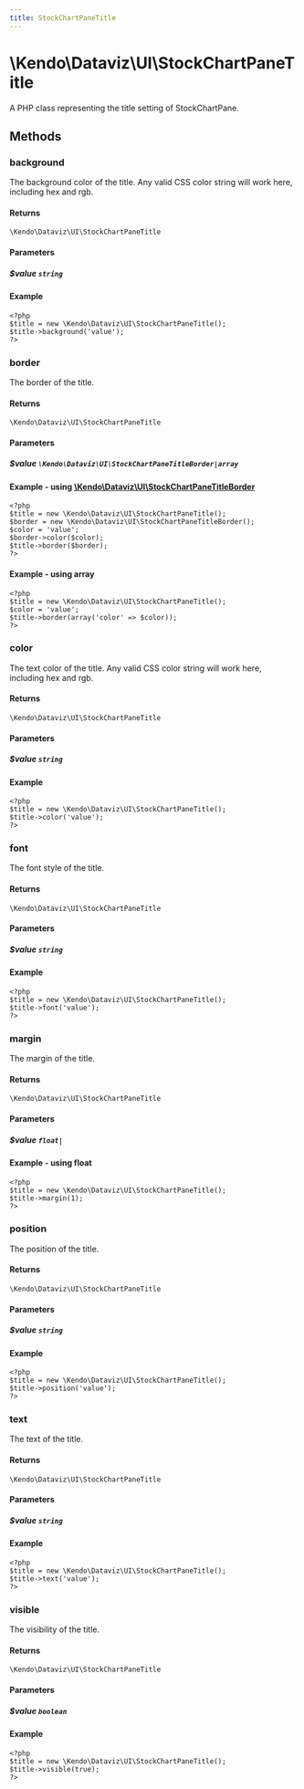 ```yaml
---
title: StockChartPaneTitle
---
```


# \Kendo\Dataviz\UI\StockChartPaneTitle

A PHP class representing the title setting of StockChartPane.


## Methods

### background
The background color of the title. Any valid CSS color string will work here, including
hex and rgb.

#### Returns
`\Kendo\Dataviz\UI\StockChartPaneTitle`

#### Parameters

##### $value `string`



#### Example 
    <?php
    $title = new \Kendo\Dataviz\UI\StockChartPaneTitle();
    $title->background('value');
    ?>

### border

The border of the title.

#### Returns
`\Kendo\Dataviz\UI\StockChartPaneTitle`

#### Parameters

##### $value `\Kendo\Dataviz\UI\StockChartPaneTitleBorder|array`


#### Example - using [\Kendo\Dataviz\UI\StockChartPaneTitleBorder](/api/wrappers/php/Kendo/Dataviz/UI/StockChartPaneTitleBorder)
    <?php
    $title = new \Kendo\Dataviz\UI\StockChartPaneTitle();
    $border = new \Kendo\Dataviz\UI\StockChartPaneTitleBorder();
    $color = 'value';
    $border->color($color);
    $title->border($border);
    ?>

#### Example - using array

    <?php
    $title = new \Kendo\Dataviz\UI\StockChartPaneTitle();
    $color = 'value';
    $title->border(array('color' => $color));
    ?>

### color
The text color of the title. Any valid CSS color string will work here, including hex and rgb.

#### Returns
`\Kendo\Dataviz\UI\StockChartPaneTitle`

#### Parameters

##### $value `string`



#### Example 
    <?php
    $title = new \Kendo\Dataviz\UI\StockChartPaneTitle();
    $title->color('value');
    ?>

### font
The font style of the title.

#### Returns
`\Kendo\Dataviz\UI\StockChartPaneTitle`

#### Parameters

##### $value `string`



#### Example 
    <?php
    $title = new \Kendo\Dataviz\UI\StockChartPaneTitle();
    $title->font('value');
    ?>

### margin
The margin of the title.

#### Returns
`\Kendo\Dataviz\UI\StockChartPaneTitle`

#### Parameters

##### $value `float|`



#### Example  - using float
    <?php
    $title = new \Kendo\Dataviz\UI\StockChartPaneTitle();
    $title->margin(1);
    ?>

### position
The position of the title.

#### Returns
`\Kendo\Dataviz\UI\StockChartPaneTitle`

#### Parameters

##### $value `string`



#### Example 
    <?php
    $title = new \Kendo\Dataviz\UI\StockChartPaneTitle();
    $title->position('value');
    ?>

### text
The text of the title.

#### Returns
`\Kendo\Dataviz\UI\StockChartPaneTitle`

#### Parameters

##### $value `string`



#### Example 
    <?php
    $title = new \Kendo\Dataviz\UI\StockChartPaneTitle();
    $title->text('value');
    ?>

### visible
The visibility of the title.

#### Returns
`\Kendo\Dataviz\UI\StockChartPaneTitle`

#### Parameters

##### $value `boolean`



#### Example 
    <?php
    $title = new \Kendo\Dataviz\UI\StockChartPaneTitle();
    $title->visible(true);
    ?>

